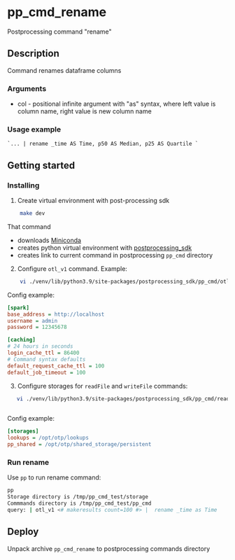 # pp_cmd_rename
Postprocessing command "rename"
## Description
Command renames dataframe columns

### Arguments
- col - positional infinite argument with "as" syntax, where left value is column name, right value is new column name

### Usage example
```
`... | rename _time AS Time, p50 AS Median, p25 AS Quartile `
```

## Getting started
### Installing
1. Create virtual environment with post-processing sdk
```bash
    make dev
```
That command
- downloads [Miniconda](https://docs.conda.io/en/latest/miniconda.html)
- creates python virtual environment with [postprocessing_sdk](https://github.com/ISGNeuroTeam/postprocessing_sdk)
- creates link to current command in postprocessing `pp_cmd` directory

2. Configure `otl_v1` command. Example:
```bash
    vi ./venv/lib/python3.9/site-packages/postprocessing_sdk/pp_cmd/otl_v1/config.ini
```
Config example:
```ini
[spark]
base_address = http://localhost
username = admin
password = 12345678

[caching]
# 24 hours in seconds
login_cache_ttl = 86400
# Command syntax defaults
default_request_cache_ttl = 100
default_job_timeout = 100
```

3. Configure storages for `readFile` and `writeFile` commands:
```bash
   vi ./venv/lib/python3.9/site-packages/postprocessing_sdk/pp_cmd/readFile/config.ini
   
```
Config example:
```ini
[storages]
lookups = /opt/otp/lookups
pp_shared = /opt/otp/shared_storage/persistent
```

### Run rename
Use `pp` to run rename command:
```bash
pp
Storage directory is /tmp/pp_cmd_test/storage
Commmands directory is /tmp/pp_cmd_test/pp_cmd
query: | otl_v1 <# makeresults count=100 #> |  rename _time as Time
```
## Deploy
 Unpack archive `pp_cmd_rename` to postprocessing commands directory